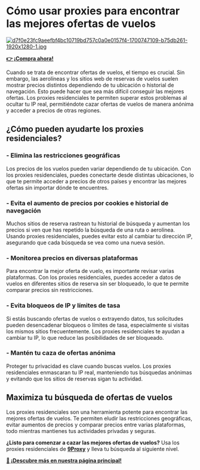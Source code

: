 # Cómo usar proxies para encontrar las mejores ofertas de vuelos

[![d7f0e23fc9aeefbf4bc10719bd757c0a0e0157f4-1700747109-b75db261-1920x1280-1.jpg](https://i.postimg.cc/JhdSdJhT/d7f0e23fc9aeefbf4bc10719bd757c0a0e0157f4-1700747109-b75db261-1920x1280-1.jpg)](https://postimg.cc/KKB911BL)

**[👉 ¡Compra ahora!](https://the9proxy.short.gy/github-pricing-sophie89)**

Cuando se trata de encontrar ofertas de vuelos, el tiempo es crucial. Sin embargo, las aerolíneas y los sitios web de reservas de vuelos suelen mostrar precios distintos dependiendo de tu ubicación o historial de navegación. Esto puede hacer que sea más difícil conseguir las mejores ofertas. Los proxies residenciales te permiten superar estos problemas al ocultar tu IP real, permitiéndote cazar ofertas de vuelos de manera anónima y acceder a precios de otras regiones.

## ¿Cómo pueden ayudarte los proxies residenciales?

### - Elimina las restricciones geográficas

Los precios de los vuelos pueden variar dependiendo de tu ubicación. Con los proxies residenciales, puedes conectarte desde distintas ubicaciones, lo que te permite acceder a precios de otros países y encontrar las mejores ofertas sin importar dónde te encuentres.

### - Evita el aumento de precios por cookies e historial de navegación

Muchos sitios de reserva rastrean tu historial de búsqueda y aumentan los precios si ven que has repetido la búsqueda de una ruta o aerolínea. Usando proxies residenciales, puedes evitar esto al cambiar tu dirección IP, asegurando que cada búsqueda se vea como una nueva sesión.

### - Monitorea precios en diversas plataformas

Para encontrar la mejor oferta de vuelo, es importante revisar varias plataformas. Con los proxies residenciales, puedes acceder a datos de vuelos en diferentes sitios de reserva sin ser bloqueado, lo que te permite comparar precios sin restricciones.

### - Evita bloqueos de IP y límites de tasa

Si estás buscando ofertas de vuelos o extrayendo datos, tus solicitudes pueden desencadenar bloqueos o límites de tasa, especialmente si visitas los mismos sitios frecuentemente. Los proxies residenciales te ayudan a cambiar tu IP, lo que reduce las posibilidades de ser bloqueado.

### - Mantén tu caza de ofertas anónima

Proteger tu privacidad es clave cuando buscas vuelos. Los proxies residenciales enmascaran tu IP real, manteniendo tus búsquedas anónimas y evitando que los sitios de reservas sigan tu actividad.

## Maximiza tu búsqueda de ofertas de vuelos

Los proxies residenciales son una herramienta potente para encontrar las mejores ofertas de vuelos. Te permiten eludir las restricciones geográficas, evitar aumentos de precios y comparar precios entre varias plataformas, todo mientras mantienes tus actividades privadas y seguras.

**¿Listo para comenzar a cazar las mejores ofertas de vuelos?** Usa los proxies residenciales de **[9Proxy](https://the9proxy.short.gy/github-homepage-sophie89)** y lleva tu búsqueda al siguiente nivel.

**[📍 ¡Descubre más en nuestra página principal!](https://the9proxy.short.gy/github-homepage-sophie89)**
